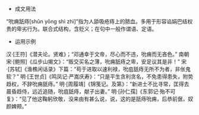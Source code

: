 - 成文用法

“吮痈舐痔[shǔn yōng shì zhì]”指为人舔吸疮痔上的脓血。多用于形容谄娟巴结权贵的卑劣行为。联合式结构，含贬义；在句中一般作谓语、定语。

- 运用示例

汉·[王符]《潜夫论。贤难》；“邓通幸于文帝，尽心而不违，吮痈而无吝色。” 
南朝宋·[鲍照]《瓜步山揭文》：“贩交买名之薄，吮痈舐痔之卑，安足议其是非！” 
宋·[苏轼]《渔樵闲话录》下篇：“苟于进取以速利禄，吮疽舐痔无所不为者，非伥鬼软？” 
明·[王世贞]《鸣凤记·严嵩庆寿》：“只是平生贪利贪名，不免患得患失，附势趋权，不辞吮痈舐痔。” 
明·[周履靖]《锦笺记。及第》：“新进士不比寻常，匡得去晨昏趋侍，远近追随，吮疽舐痔，献子出妻。” 
明·[孙仁孺]《东郭记·殆不可复》：“见了他这鞠躬欣敬，没来由有甚么说，说，这的是舐痔吮痈，后恭前倨，奴颜婢颊。”